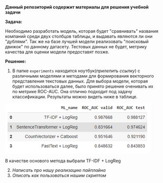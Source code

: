 **Данный репозиторий содержит материалы для решения учебной задачи**


**Задача:**


Необходимо разработать модель, которая будет "сравнивать" названия компаний среди двух столбцов таблицы, и выдавать являются ли они "дублями". Так же на базе лучшей модели реализовать "поисковый движок" по данному датасету.  Тестовых данных не будет, метрику качества для оценки модели предоставят позже.


**Решение:**
1. В папке `experiments` находится ноутбук(*прилепить ссылку*) с различными моделями и методами для формирования векторного представления текстовых данных. Для выбора модели, которая будет использоваться далее, было принято решение оченивать их по метрике ROC-AUC. Она отлично подходит под задачу классификации. Результаты можно видеть ниже в таблице.

<p align="left"><img src="./saves/models.png"\></p>

В качестве основого метода выбрали TF-IDF + LogReg

2. *Написать про нашу реализацию пайплайна*
3. *Описать как пользоваться нашим скриптом*
